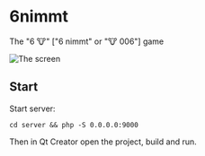 # 6nimmt

The "6 :cow:" ["6 nimmt" or ":cow: 006"] game

![The screen](https://raw.github.com/nksoff/6nimmt/master/screen.png)

## Start

Start server:
```
cd server && php -S 0.0.0.0:9000
```

Then in Qt Creator open the project, build and run.
